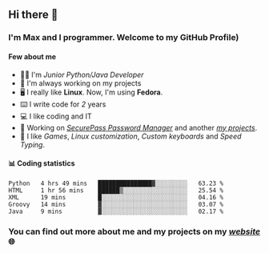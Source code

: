 ## Hi there 👋
### I'm Max and I programmer. Welcome to my GitHub Profile)

#### **Few about me**
- 👨‍💻 I'm _Junior Python/Java Developer_
- 📁 I'm always working on my projects
- 🖥️ I really like **Linux**. Now, I'm using **Fedora**.
- ⌨️ I write code for _2_ years
- 💻 I like coding and IT
- 📃 Working on *[SecurePass Password Manager](https://github.com/merive/SecurePass)* and another *[my projects](https://merive.herokuapp.com/projects)*.
- 👾 I like _Games_, _Linux customization_, _Custom keyboards_ and _Speed Typing_.

#### 📊 **Coding statistics**
<!--START_SECTION:waka-->
```text
Python   4 hrs 49 mins   ███████████████▓░░░░░░░░░   63.23 % 
HTML     1 hr 56 mins    ██████▒░░░░░░░░░░░░░░░░░░   25.54 % 
XML      19 mins         █░░░░░░░░░░░░░░░░░░░░░░░░   04.16 % 
Groovy   14 mins         ▓░░░░░░░░░░░░░░░░░░░░░░░░   03.07 % 
Java     9 mins          ▓░░░░░░░░░░░░░░░░░░░░░░░░   02.17 % 
```
<!--END_SECTION:waka-->

### **You can find out more about me and my projects on my _[website](https://merive.herokuapp.com/)_ 🌐**
